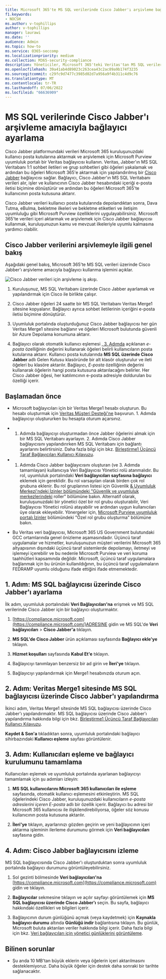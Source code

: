 ```yaml
---
title: Microsoft 365'te MS SQL verilerinde Cisco Jabber'ı arşivleme bağlayıcısı ayarlama
f1.keywords:
- NOCSH
ms.author: v-tophillips
author: v-tophillips
manager: laurawi
ms.date: ''
audience: Admin
ms.topic: how-to
ms.service: O365-seccomp
ms.localizationpriority: medium
ms.collection: M365-security-compliance
description: Yöneticiler, Microsoft 365'teki Veritas'tan MS SQL verilerini içeri aktarmak ve arşivlemek için bir bağlayıcı ayarlayabilir. Bu bağlayıcı, Microsoft 365'teki üçüncü taraf veri kaynaklarından verileri arşivlenizi sağlar. Bu verileri arşivledikten sonra, üçüncü taraf verilerini yönetmek için yasal tutma, içerik arama ve bekletme ilkeleri gibi uyumluluk özelliklerini kullanabilirsiniz.
ms.openlocfilehash: 39a41ab4d89023c263cea43c2ac89a9b174f3235
ms.sourcegitcommit: c29fc9d7477c3985d02d7a956a9f4b311c4d9c76
ms.translationtype: MT
ms.contentlocale: tr-TR
ms.lasthandoff: 07/06/2022
ms.locfileid: "66636909"
---
```

# <a name="set-up-a-connector-to-archive-cisco-jabber-on-ms-sql-data"></a>MS SQL verilerinde Cisco Jabber'ı arşivleme amacıyla bağlayıcı ayarlama

Cisco Jabber platformundaki verileri Microsoft 365 kuruluşunuzdaki kullanıcı posta kutularına aktarmak ve arşivlemek için Microsoft Purview uyumluluk portalı bir Veritas bağlayıcısı kullanın. Veritas, Jabber'ın MS SQL Veritabanı 1:1 sohbet iletileri ve grup sohbetleri gibi öğeleri yakalamak ve ardından bu öğeleri Microsoft 365'e aktarmak için yapılandırılmış bir [Cisco Jabber](https://globanet.com/jabber/) bağlayıcısı sağlar. Bağlayıcı, Cisco Jabber'ın MS SQL Veritabanı verileri alır, işler ve kullanıcının Cisco Jabber hesabındaki içeriği e-posta iletisi biçimine dönüştürür ve ardından bu öğeleri Microsoft 365'te kullanıcının posta kutusuna aktarır.

Cisco Jabber verileri kullanıcı posta kutularında depolandıktan sonra, Dava Tutma, eBulma, bekletme ilkeleri ve bekletme etiketleri ve iletişim uyumluluğu gibi Microsoft Purview özelliklerini uygulayabilirsiniz. Microsoft 365'te verileri içeri aktarmak ve arşivlemek için Cisco Jabber bağlayıcısı kullanmak, kuruluşunuzun kamu ve mevzuat ilkeleriyle uyumlu kalmasına yardımcı olabilir.

## <a name="overview-of-archiving-cisco-jabber-data"></a>Cisco Jabber verilerini arşivlemeyle ilgili genel bakış

Aşağıdaki genel bakış, Microsoft 365'te MS SQL verileri üzerinde Cisco Jabber'ı arşivleme amacıyla bağlayıcı kullanma işlemini açıklar.

![Cisco Jabber verileri için arşivleme iş akışı.](../media/CiscoJabberonMSSQLConnectorWorkflow.png)

1. Kuruluşunuz, MS SQL Veritabanı üzerinde Cisco Jabber ayarlamak ve yapılandırmak için Cisco ile birlikte çalışır.

2. Cisco Jabber öğeleri 24 saatte bir MS SQL Veritabanı Veritas Merge1 sitesine kopyalanır. Bağlayıcı ayrıca sohbet iletilerinin içeriğini e-posta iletisi biçimine dönüştürür.

3. Uyumluluk portalında oluşturduğunuz Cisco Jabber bağlayıcısı her gün Veritas Merge1 sitesine bağlanır ve öğeleri Microsoft bulutunda güvenli bir Azure Depolama konumuna aktarır.

4. Bağlayıcı olarak otomatik kullanıcı eşlemesi [, 3. Adımda](#step-3-map-users-and-complete-the-connector-setup) açıklanan *e-posta* özelliğinin değerini kullanarak öğeleri belirli kullanıcıların posta kutularına aktarır. Kullanıcı posta kutularında **MS SQL üzerinde Cisco Jabber** adlı Gelen Kutusu klasöründe bir alt klasör oluşturulur ve ileti öğeleri bu klasöre aktarılır. Bağlayıcı, *E-posta* özelliğinin değerini kullanarak öğelerin hangi posta kutusuna aktarılacağını belirler. Her Cisco Jabber öğesi, her katılımcının e-posta adresiyle doldurulan bu özelliği içerir.

## <a name="before-you-begin"></a>Başlamadan önce

- Microsoft bağlayıcıları için bir Veritas Merge1 hesabı oluşturun. Bu hesabı oluşturmak için [Veritas Müşteri Desteği'ne](https://www.veritas.com/content/support/) başvurun. 1. Adımda bağlayıcıyı oluştururken bu hesapta oturum açarsınız.

- 1. Adımda bağlayıcıyı oluşturmadan önce Jabber öğelerini almak için bir MS SQL Veritabanı ayarlayın. 2. Adımda Cisco Jabber bağlayıcısını yapılandırırken MS SQL Veritabanı için bağlantı ayarlarını belirtirsiniz. Daha fazla bilgi için bkz. [Birleştirme1 Üçüncü Taraf Bağlayıcıları Kullanıcı Kılavuzu](https://docs.ms.merge1.globanetportal.com/Merge1%20Third-Party%20Connectors%20Cisco%20Jabber%20on%20MS%20SQL%20User%20Guide%20.pdf).

- 1. Adımda Cisco Jabber bağlayıcısını oluşturan (ve 3. Adımda tamamlayan) kullanıcıya Veri Bağlayıcısı Yönetici rolü atanmalıdır. Bu rol, uyumluluk portalındaki **Veri bağlayıcıları sayfasına bağlayıcı** eklemek için gereklidir. Bu rol varsayılan olarak birden çok rol grubuna eklenir. Bu rol gruplarının listesi için Güvenlik [& Uyumluluk Merkezi'ndeki İzinler bölümündeki "Güvenlik ve uyumluluk merkezlerindeki](../security/office-365-security/permissions-in-the-security-and-compliance-center.md#roles-in-the-security--compliance-center) roller" bölümüne bakın. Alternatif olarak, kuruluşunuzdaki bir yönetici özel bir rol grubu oluşturabilir, Veri Bağlayıcısı Yönetici rolünü atayabilir ve ardından uygun kullanıcıları üye olarak ekleyebilir. Yönergeler için, [Microsoft Purview uyumluluk portalı İzinler](microsoft-365-compliance-center-permissions.md#create-a-custom-role-group) bölümündeki "Özel rol grubu oluşturma" bölümüne bakın.

- Bu Veritas veri bağlayıcısı, Microsoft 365 US Government bulutundaki GCC ortamlarında genel önizleme aşamasındadır. Üçüncü taraf uygulamalar ve hizmetler, kuruluşunuzun müşteri verilerini Microsoft 365 altyapısının dışındaki üçüncü taraf sistemlerde depolamayı, iletmeyi ve işlemeyi içerebilir ve bu nedenle Microsoft Purview ve veri koruma taahhütleri kapsamında değildir. Microsoft, üçüncü taraf uygulamalara bağlanmak için bu ürünün kullanıldığının, bu üçüncü taraf uygulamaların FEDRAMP uyumlu olduğunu ifade ettiğini ifade etmemektedir.

## <a name="step-1-set-up-the-cisco-jabber-on-ms-sql-connector"></a>1. Adım: MS SQL bağlayıcısı üzerinde Cisco Jabber'ı ayarlama

İlk adım, uyumluluk portalındaki **Veri Bağlayıcıları'na** erişmek ve MS SQL verilerinde Cisco Jabber için bir bağlayıcı oluşturmaktır.

1. [https://compliance.microsoft.com](https://compliance.microsoft.com/)ADRESINE gidin ve MS SQL'de **Veri bağlayıcıları** > **Cisco Jabber'a** tıklayın.

2. **MS SQL'de Cisco Jabber** ürün açıklaması sayfasında **Bağlayıcı ekle'ye** tıklayın.

3. **Hizmet koşulları** sayfasında **Kabul Et'e** tıklayın.

4. Bağlayıcıyı tanımlayan benzersiz bir ad girin ve **İleri'ye** tıklayın.

5. Bağlayıcıyı yapılandırmak için Merge1 hesabınızda oturum açın.

## <a name="step-2-configure-the-cisco-jabber-on-ms-sql-connector-on-the-veritas-merge1-site"></a>2. Adım: Veritas Merge1 sitesinde MS SQL bağlayıcısı üzerinde Cisco Jabber'ı yapılandırma

İkinci adım, Veritas Merge1 sitesinde MS SQL bağlayıcısı üzerinde Cisco Jabber'ı yapılandırmaktır. MS SQL bağlayıcısı üzerinde Cisco Jabber'ı yapılandırma hakkında bilgi için bkz. [Birleştirme1 Üçüncü Taraf Bağlayıcıları Kullanıcı Kılavuzu](https://docs.ms.merge1.globanetportal.com/Merge1%20Third-Party%20Connectors%20Cisco%20Jabber%20on%20MS%20SQL%20User%20Guide%20.pdf).

**Kaydet & Son'a** tıkladıktan sonra, uyumluluk portalındaki bağlayıcı sihirbazındaki **Kullanıcı eşleme** sayfası görüntülenir.

## <a name="step-3-map-users-and-complete-the-connector-setup"></a>3. Adım: Kullanıcıları eşleme ve bağlayıcı kurulumunu tamamlama

Kullanıcıları eşlemek ve uyumluluk portalında ayarlanan bağlayıcıyı tamamlamak için şu adımları izleyin:

1. **MS SQL kullanıcılarını Microsoft 365 kullanıcıları ile eşleme** sayfasında, otomatik kullanıcı eşlemesini etkinleştirin. MS SQL öğelerindeki Cisco Jabber, kuruluşunuzdaki kullanıcıların *e-posta adreslerini içeren E-posta* adlı bir özellik içerir. Bağlayıcı bu adresi bir Microsoft 365 kullanıcısı ile ilişkilendirebiliyorsa, öğeler söz konusu kullanıcının posta kutusuna aktarılır.

2. **İleri'ye** tıklayın, ayarlarınızı gözden geçirin ve yeni bağlayıcının içeri aktarma işleminin ilerleme durumunu görmek için **Veri bağlayıcıları** sayfasına gidin.

## <a name="step-4-monitor-the-cisco-jabber-connector"></a>4. Adım: Cisco Jabber bağlayıcısını izleme

MS SQL bağlayıcısında Cisco Jabber'ı oluşturduktan sonra uyumluluk portalında bağlayıcı durumunu görüntüleyebilirsiniz.

1. Sol gezinti bölmesinde **Veri bağlayıcıları'na** [https://compliance.microsoft.com](https://compliance.microsoft.com) gidin ve tıklayın.

2. **Bağlayıcılar** sekmesine tıklayın ve açılır sayfayı görüntülemek için **MS SQL bağlayıcısı üzerinde Cisco Jabber'ı** seçin. Bu sayfa, bağlayıcı hakkındaki özellikleri ve bilgileri içerir.

3. Bağlayıcının durum günlüğünü açmak (veya kaydetmek) için **Kaynakla bağlayıcı durumu** altında **Günlüğü indir** bağlantısına tıklayın. Bu günlük, Microsoft buluta aktarılan veriler hakkında bilgi içerir. Daha fazla bilgi için bkz. [Veri bağlayıcıları için yönetici günlüklerini görüntüleme](data-connector-admin-logs.md).

## <a name="known-issues"></a>Bilinen sorunlar

- Şu anda 10 MB'tan büyük eklerin veya öğelerin içeri aktarılmasını desteklemiyoruz. Daha büyük öğeler için destek daha sonraki bir tarihte sağlanacaktır.
